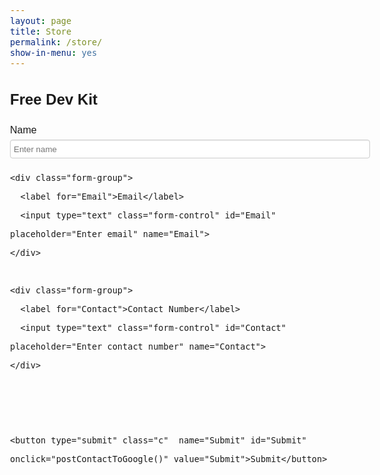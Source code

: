 ```yaml
---
layout: page
title: Store
permalink: /store/
show-in-menu: yes
---
```


    
<style>
    @import "compass/css3";

/* 
  Author: Sravan Kumar
  Website: http://wittysparks.com
  License: none (public domain)
*/
body{ font:normal 12px/25px Arial, Helvetica, sans-serif}  
.divform{display:table;border-collapse:collapse}
.divform .r{display:table-row}
.divform .c{display:table-cell;padding:5px 0px;vertical-align:middle}
input[type="text"], select, label{height:30px}
input[type="text"], select, textarea, label, input[type="submit"]{margin:0 5px}
input[type="text"], select, textarea{padding:5px;width:96%;border:1px solid #CCC;-webkit-box-shadow: inset 0 1px 1px rgba(0, 0, 0, 0.075);-moz-box-shadow: inset 0 1px 1px rgba(0, 0, 0, 0.075);
box-shadow: inset 0 1px 1px rgba(0, 0, 0, 0.075);border-radius:4px}
input[type="submit"]{margin-top:15px;background-color:#F5F5F5;color:#444444;border:1px solid rgba(0, 0, 0, 0.1);padding:5px;font-weight:bold;box-shadow:0 1px 0 rgba(255, 255, 255, 0.2) inset, 0 1px 2px rgba(0, 0, 0, 0.05);border-radius:4px;background-color:#F5F5F5;background-image:-moz-linear-gradient(top, #ffffff, #e6e6e6);background-image:-webkit-gradient(linear, 0 0, 0 100%, from(#ffffff), to(#e6e6e6));background-image:-webkit-linear-gradient(top, #ffffff, #e6e6e6);background-image:-o-linear-gradient(top, #ffffff, #e6e6e6);background-image:linear-gradient(to bottom, #ffffff, #e6e6e6);background-repeat:repeat-x}
input[type="radio"], input[type="checkbox"]{margin:0 0 0 2%;padding:0;vertical-align:middle}
input[type="text"], select, textarea, .divform, .divform .r, .divform .c, form{box-sizing:border-box;-moz-box-sizing:border-box;-webkit-box-sizing:border-box}

/* iPads (portrait and landscape) */
@media only screen and (min-width:480px) and (max-width:1024px){
body{ font:normal 16px/30px Arial, Helvetica, sans-serif}
.divform, .divform .r, .divform .c{display:block}
.divform .r{clear:both}
.divform .c{width:50%;float:left;padding-left:10px;padding-right:10px}
.divform .c:nth-child(2n+3){clear:left}
label, .fheading, input[type="submit"]{margin-left:0;text-indent:0}
input[type="submit"]{padding-left:20px;padding-right:20px}
textarea, input[type="text"], select{width:100%;margin:0}
input[type="radio"], input[type="checkbox"]{margin:0 5px;padding:0;vertical-align:middle}
.ver2 .c{width:35%}
.ver2 .c:nth-child(2n+2){width:65%}
.c.frwd{width:100%;}
.c.frwd textarea, .c.frwd input[type="text"], .c.frwd select{width:100%}
.ver2 .frwd.c:nth-child(2n+2){width:100%}
}

/* Smartphones (portrait and landscape) */
@media only screen and (max-width:480px){
body{ font:normal 16px/30px Arial, Helvetica, sans-serif}
h1{margin:0 0 20px 0}
label, .fheading, input[type="submit"]{margin:0;text-indent:0}
.divform, .divform .r, .divform .c{display:block}
.divform .r{clear:both}
input[type="text"], select, textarea{width:100%;margin:0}
input[type="radio"], input[type="checkbox"]{margin:0 2%}
input[type="submit"]{width:100%;margin-top:20px}
}

/* Only Safari */
@media screen and (-webkit-min-device-pixel-ratio:0) {
select{text-indent:5px;line-height:24px}
}
 
 </style>
  
 
   
  <script src="https://ajax.googleapis.com/ajax/libs/jquery/3.2.1/jquery.min.js"></script>
  


<div class="container">
  <h2>Free Dev Kit</h2>
  <form name="wittysparks" id="formRequest">
  <div class="form-group">
      <label for="Name">Name</label>
      <input type="text" class="form-control" id="Name" placeholder="Enter name" name="Name">
    </div>
    
    <div class="form-group">
      <label for="Email">Email</label>
      <input type="text" class="form-control" id="Email" placeholder="Enter email" name="Email">
    </div>
    
    <div class="form-group">
      <label for="Contact">Contact Number</label>
      <input type="text" class="form-control" id="Contact" placeholder="Enter contact number" name="Contact">
    </div>
    
    
    
    <button type="submit" class="c"  name="Submit" id="Submit" onclick="postContactToGoogle()" value="Submit">Submit</button>
    
    
  
    
  </form>
</div>



<script>
function postContactToGoogle() {
var Name=$('#Name').val();
var Email=$('#Email').val();
var Contact=$('#Contact').val();
$.ajax({
url:"https://docs.google.com/forms/d/e/1FAIpQLSdNV2A_v_6v27q2x5lfZzQ8zGtEeruZHvn6Pfl9wTelSrV_bQ/formResponse",data:{"entry.675230857":Name,"entry.1965877327":Email,"entry.1149358831":Contact},type:"POST",dataType:"xml",statusCode: {0:function() { window.location.replace("thankyou.html");},200:function(){window.location.replace("thankyou.html");}}
});
}
</script>











